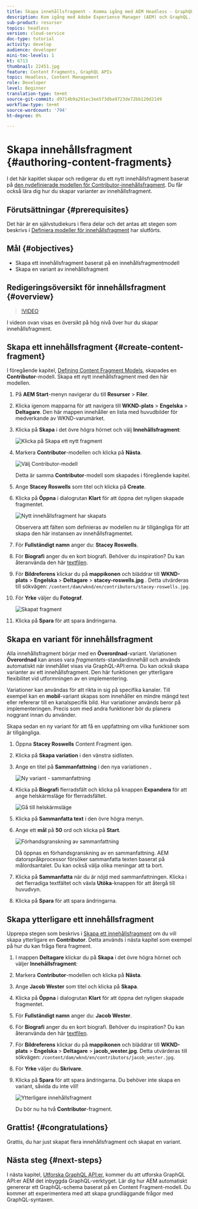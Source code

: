 ```yaml
---
title: Skapa innehållsfragment - Komma igång med AEM Headless - GraphQL
description: Kom igång med Adobe Experience Manager (AEM) och GraphQL. Skapa och redigera ett nytt innehållsfragment baserat på en modell för innehållsfragment. Lär dig hur du skapar varianter av innehållsfragment.
sub-product: resurser
topics: headless
version: cloud-service
doc-type: tutorial
activity: develop
audience: developer
mini-toc-levels: 1
kt: 6713
thumbnail: 22451.jpg
feature: Content Fragments, GraphQL APIs
topic: Headless, Content Management
role: Developer
level: Beginner
translation-type: tm+mt
source-git-commit: d9714b9a291ec3ee5f3dba9723de72bb120d2149
workflow-type: tm+mt
source-wordcount: '794'
ht-degree: 0%

---
```



# Skapa innehållsfragment {#authoring-content-fragments}

I det här kapitlet skapar och redigerar du ett nytt innehållsfragment baserat på [den nydefinierade modellen för Contributor-innehållsfragment](./content-fragment-models.md). Du får också lära dig hur du skapar varianter av innehållsfragment.

## Förutsättningar {#prerequisites}

Det här är en självstudiekurs i flera delar och det antas att stegen som beskrivs i [Definiera modeller för innehållsfragment](./content-fragment-models.md) har slutförts.

## Mål {#objectives}

* Skapa ett innehållsfragment baserat på en innehållsfragmentmodell
* Skapa en variant av innehållsfragment

## Redigeringsöversikt för innehållsfragment {#overview}

>[!VIDEO](https://video.tv.adobe.com/v/22451/?quality=12&learn=on)

I videon ovan visas en översikt på hög nivå över hur du skapar innehållsfragment.

## Skapa ett innehållsfragment {#create-content-fragment}

I föregående kapitel, [Defining Content Fragment Models](./content-fragment-models.md), skapades en **Contributor**-modell. Skapa ett nytt innehållsfragment med den här modellen.

1. På **AEM Start**-menyn navigerar du till **Resurser** > **Filer**.
1. Klicka igenom mapparna för att navigera till **WKND-plats** > **Engelska** > **Deltagare**. Den här mappen innehåller en lista med huvudbilder för medverkande av WKND-varumärket.

1. Klicka på **Skapa** i det övre högra hörnet och välj **Innehållsfragment**:

   ![Klicka på Skapa ett nytt fragment](assets/author-content-fragments/create-content-fragment-menu.png)

1. Markera **Contributor**-modellen och klicka på **Nästa**.

   ![Välj Contributor-modell](assets/author-content-fragments/select-contributor-model.png)

   Detta är samma **Contributor**-modell som skapades i föregående kapitel.

1. Ange **Stacey Roswells** som titel och klicka på **Create**.
1. Klicka på **Öppna** i dialogrutan **Klart** för att öppna det nyligen skapade fragmentet.

   ![Nytt innehållsfragment har skapats](assets/author-content-fragments/new-content-fragment.png)

   Observera att fälten som definieras av modellen nu är tillgängliga för att skapa den här instansen av innehållsfragmentet.

1. För **Fullständigt namn** anger du: **Stacey Roswells**.
1. För **Biografi** anger du en kort biografi. Behöver du inspiration? Du kan återanvända den här [textfilen](assets/author-content-fragments/stacey-roswells-bio.txt).
1. För **Bildreferens** klickar du på **mappikonen** och bläddrar till **WKND-plats** > **Engelska** > **Deltagare** > **stacey-roswells.jpg** . Detta utvärderas till sökvägen: `/content/dam/wknd/en/contributors/stacey-roswells.jpg`.
1. För **Yrke** väljer du **Fotograf**.

   ![Skapat fragment](assets/author-content-fragments/stacye-roswell-fragment-authored.png)

1. Klicka på **Spara** för att spara ändringarna.

## Skapa en variant för innehållsfragment

Alla innehållsfragment börjar med en **Överordnad**-variant. Variationen **Överordnad** kan anses vara *fragmentets*-standardinnehåll och används automatiskt när innehållet visas via GraphQL-API:erna. Du kan också skapa varianter av ett innehållsfragment. Den här funktionen ger ytterligare flexibilitet vid utformningen av en implementering.

Variationer kan användas för att rikta in sig på specifika kanaler. Till exempel kan en **mobil**-variant skapas som innehåller en mindre mängd text eller refererar till en kanalspecifik bild. Hur variationer används beror på implementeringen. Precis som med andra funktioner bör du planera noggrant innan du använder.

Skapa sedan en ny variant för att få en uppfattning om vilka funktioner som är tillgängliga.

1. Öppna **Stacey Roswells** Content Fragment igen.
1. Klicka på **Skapa variation** i den vänstra sidlisten.
1. Ange en titel på **Sammanfattning** i den nya variationen **.**

   ![Ny variant - sammanfattning](assets/author-content-fragments/new-variation-summary.png)

1. Klicka på **Biografi** flerradsfält och klicka på knappen **Expandera** för att ange helskärmsläge för flerradsfältet.

   ![Gå till helskärmsläge](assets/author-content-fragments/enter-full-screen-view.png)

1. Klicka på **Sammanfatta text** i den övre högra menyn.

1. Ange ett **mål** på **50** ord och klicka på **Start**.

   ![Förhandsgranskning av sammanfattning](assets/author-content-fragments/summarize-text-preview.png)

   Då öppnas en förhandsgranskning av en sammanfattning. AEM datorspråkprocessor försöker sammanfatta texten baserat på målordsantalet. Du kan också välja olika meningar att ta bort.

1. Klicka på **Sammanfatta** när du är nöjd med sammanfattningen. Klicka i det flerradiga textfältet och växla **Utöka**-knappen för att återgå till huvudvyn.

1. Klicka på **Spara** för att spara ändringarna.

## Skapa ytterligare ett innehållsfragment

Upprepa stegen som beskrivs i [Skapa ett innehållsfragment](#create-content-fragment) om du vill skapa ytterligare en **Contributor**. Detta används i nästa kapitel som exempel på hur du kan fråga flera fragment.

1. I mappen **Deltagare** klickar du på **Skapa** i det övre högra hörnet och väljer **Innehållsfragment**:
1. Markera **Contributor**-modellen och klicka på **Nästa**.
1. Ange **Jacob Wester** som titel och klicka på **Skapa**.
1. Klicka på **Öppna** i dialogrutan **Klart** för att öppna det nyligen skapade fragmentet.
1. För **Fullständigt namn** anger du: **Jacob Wester**.
1. För **Biografi** anger du en kort biografi. Behöver du inspiration? Du kan återanvända den här [textfilen](assets/author-content-fragments/jacob-wester.txt).
1. För **Bildreferens** klickar du på **mappikonen** och bläddrar till **WKND-plats** > **Engelska** > **Deltagare** > **jacob_wester.jpg**. Detta utvärderas till sökvägen: `/content/dam/wknd/en/contributors/jacob_wester.jpg`.
1. För **Yrke** väljer du **Skrivare**.
1. Klicka på **Spara** för att spara ändringarna. Du behöver inte skapa en variant, såvida du inte vill!

   ![Ytterligare innehållsfragment](assets/author-content-fragments/additional-content-fragment.png)

   Du bör nu ha två **Contributor**-fragment.

## Grattis! {#congratulations}

Grattis, du har just skapat flera innehållsfragment och skapat en variant.

## Nästa steg {#next-steps}

I nästa kapitel, [Utforska GraphQL API:er](explore-graphql-api.md), kommer du att utforska GraphQL API:er AEM det inbyggda GraphQL-verktyget. Lär dig hur AEM automatiskt genererar ett GraphQL-schema baserat på en Content Fragment-modell. Du kommer att experimentera med att skapa grundläggande frågor med GraphQL-syntaxen.
